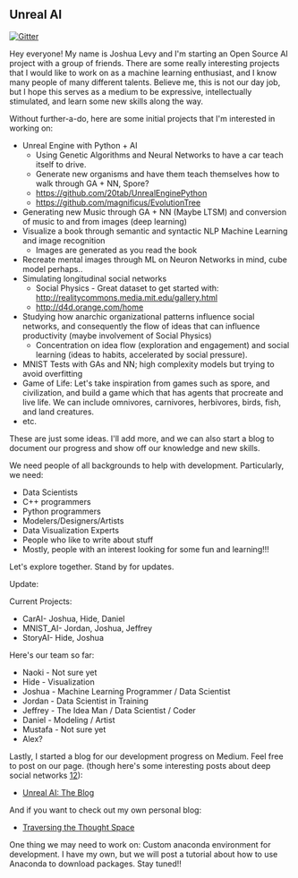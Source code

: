 ## Unreal AI

[![Gitter](https://badges.gitter.im/UnrealAI/Lobby.svg)](https://gitter.im/UnrealAI/Lobby?utm_source=badge&utm_medium=badge&utm_campaign=pr-badge&utm_content=body_badge)

Hey everyone! My name is Joshua Levy and I'm starting an Open Source AI project with a group of friends. There are some really interesting projects that I would like to work on as a machine learning enthusiast, and I know many people of many different talents. Believe me, this is not our day job, but I hope this serves as a medium to be expressive, intellectually stimulated, and learn some new skills along the way.

Without further-a-do, here are some initial projects that I'm interested in working on:

* Unreal Engine with Python + AI
  * Using Genetic Algorithms and Neural Networks to have a car teach itself to drive.
  * Generate new organisms and have them teach themselves how to walk through GA + NN, Spore?
  * https://github.com/20tab/UnrealEnginePython
  * https://github.com/magnificus/EvolutionTree
* Generating new Music through GA + NN (Maybe LTSM) and conversion of music to and from images (deep learning)
* Visualize a book through semantic and syntactic NLP Machine Learning and image recognition
  * Images are generated as you read the book
* Recreate mental images through ML on Neuron Networks in mind, cube model perhaps..
* Simulating longitudinal social networks
  * Social Physics - Great dataset to get started with: http://realitycommons.media.mit.edu/gallery.html
  * http://d4d.orange.com/home
* Studying how anarchic organizational patterns influence social networks, and consequently the flow of ideas that can influence productivity (maybe involvement of Social Physics)
  * Concentration on idea flow (exploration and engagement) and social learning (ideas to habits, accelerated by social pressure).
* MNIST Tests with GAs and NN; high complexity models but trying to avoid overfitting
* Game of Life: Let's take inspiration from games such as spore, and civilization, and build a game which that has agents that procreate and live life. We can include omnivores, carnivores, herbivores, birds, fish, and land creatures.
* etc.

These are just some ideas. I'll add more, and we can also start a blog to document our progress and show off our knowledge and new skills.

We need people of all backgrounds to help with development. Particularly, we need:
* Data Scientists
* C++ programmers
* Python programmers
* Modelers/Designers/Artists
* Data Visualization Experts
* People who like to write about stuff
* Mostly, people with an interest looking for some fun and learning!!!

Let's explore together. Stand by for updates.

Update:

Current Projects:
* CarAI- Joshua, Hide, Daniel
* MNIST_AI- Jordan, Joshua, Jeffrey
* StoryAI- Hide, Joshua

Here's our team so far:
* Naoki - Not sure yet
* Hide - Visualization
* Joshua - Machine Learning Programmer / Data Scientist
* Jordan - Data Scientist in Training
* Jeffrey - The Idea Man / Data Scientist / Coder
* Daniel - Modeling / Artist
* Mustafa - Not sure yet
* Alex?

Lastly,
I started a blog for our development progress on Medium. Feel free to post on our page. (though here's some interesting posts about deep social networks [1](https://medium.com/@ginab/starting-a-blog-in-2017-dont-545fcefdcb2f)[2](http://try.mightynetworks.com/better_than_a_blog/?utm_source=medium&utm_medium=article2&utm_campaign=betterthanblog2017)):
* [Unreal AI: The Blog](https://medium.com/unreal-ai)

And if you want to check out my own personal blog:
* [Traversing the Thought Space](https://traversingthethoughtspace.wordpress.com)

One thing we may need to work on:
Custom anaconda environment for development. I have my own, but we will post a tutorial about how to use Anaconda to download packages. Stay tuned!!
